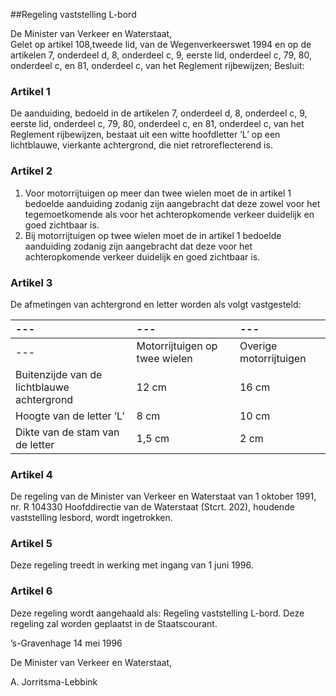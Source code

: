 <meta http-equiv='Content-Type' content='text/html; charset=utf-8' />

##Regeling vaststelling L-bord

De Minister van Verkeer en Waterstaat,  
Gelet op artikel 108,tweede lid, van de Wegenverkeerswet 1994 en op de artikelen 7, onderdeel d, 8, onderdeel c, 9, eerste lid, onderdeel c, 79, 80, onderdeel c, en 81, onderdeel c, van het Reglement rijbewijzen;
Besluit:    

### Artikel  1  

De aanduiding, bedoeld in de artikelen 7, onderdeel d, 8, onderdeel c, 9, eerste lid, onderdeel c, 79, 80, onderdeel c, en 81, onderdeel c, van het Reglement rijbewijzen, bestaat uit een witte hoofdletter ’L’ op een lichtblauwe, vierkante achtergrond, die niet retroreflecterend is.  

### Artikel  2  

1.  Voor motorrijtuigen op meer dan twee wielen moet de in artikel 1 bedoelde aanduiding zodanig zijn aangebracht dat deze zowel voor het tegemoetkomende als voor het achteropkomende verkeer duidelijk en goed zichtbaar is.   
2.  Bij motorrijtuigen op twee wielen moet de in artikel 1 bedoelde aanduiding zodanig zijn aangebracht dat deze voor het achteropkomende verkeer duidelijk en goed zichtbaar is.   

### Artikel  3  

De afmetingen van achtergrond en letter worden als volgt vastgesteld:

| --- | --- | --- |
|:---|:---|:---|
| --- |Motorrijtuigen op twee wielen | Overige motorrijtuigen |
|Buitenzijde van de lichtblauwe achtergrond |12 cm |16 cm |
|Hoogte van de letter ’L’ |8 cm |10 cm |
|Dikte van de stam van de letter |1,5 cm |2 cm  |

### Artikel  4  

De regeling van de Minister van Verkeer en Waterstaat van 1 oktober 1991, nr. R 104330 Hoofddirectie van de Waterstaat (Stcrt. 202), houdende vaststelling lesbord, wordt ingetrokken. 

### Artikel  5  

Deze regeling treedt in werking met ingang van 1 juni 1996.  

### Artikel  6  

Deze regeling wordt aangehaald als: Regeling vaststelling L-bord. 
Deze regeling zal worden geplaatst in de Staatscourant.   

’s-Gravenhage 
14 mei 1996    

De 
Minister van Verkeer en Waterstaat, 

A. Jorritsma-Lebbink    
